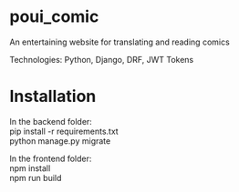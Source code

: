 # poui_comic
An entertaining website for translating and reading comics

Technologies: Python, Django, DRF, JWT Tokens

# Installation  
In the backend folder:  
pip install -r requirements.txt  
python manage.py migrate

In the frontend folder:  
npm install  
npm run build
